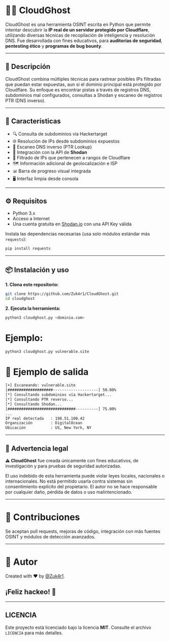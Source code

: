 # 🕵️‍♂️ CloudGhost 

CloudGhost es una herramienta OSINT escrita en Python que permite intentar descubrir la **IP real de un servidor protegido por Cloudflare**, utilizando diversas técnicas de recopilación de inteligencia y resolución DNS. Fue desarrollada con fines educativos, para **auditorías de seguridad**, **pentesting ético** y **programas de bug bounty**.

---

## 📜 Descripción

CloudGhost combina múltiples técnicas para rastrear posibles IPs filtradas que puedan estar expuestas, aun si el dominio principal está protegido por Cloudflare. Su enfoque es encontrar pistas a través de registros DNS, subdominios mal configurados, consultas a Shodan y escaneo de registros PTR (DNS inverso).

---

## 🚀 Características

- 🔍 Consulta de subdominios vía Hackertarget
- 🌐 Resolución de IPs desde subdominios expuestos
- 🔁 Escaneo DNS inverso (PTR Lookup)
- 🧠 Integración con la API de **Shodan**
- 🚫 Filtrado de IPs que pertenecen a rangos de Cloudflare
- 🗺️ Información adicional de geolocalización e ISP
- 📊 Barra de progreso visual integrada
- 🖥️ Interfaz limpia desde consola

---

## ⚙️ Requisitos

- Python 3.x
- Acceso a Internet
- Una cuenta gratuita en [Shodan.io](https://shodan.io) con una API Key válida

Instala las dependencias necesarias (usa solo módulos estándar más `requests`):

```bash
pip install requests
```
---
## 📦 Instalación y uso

**1. Clona este repositorio:**

```bash
git clone https://github.com/Zuk4r1/CloudGhost.git
cd cloudghost
```

**2. Ejecuta la herramienta:**
```bash
python3 cloudghost.py <dominio.com>
```

# Ejemplo:
```bash
python3 cloudghost.py vulnerable.site
```

# 🧪 Ejemplo de salida

```bash
[+] Escaneando: vulnerable.site
[####################--------------------] 50.00%
[*] Consultando subdominios vía Hackertarget...
[*] Consultando PTR reverso...
[*] Consultando Shodan...
[##############################----------] 75.00%
...
IP real detectada   : 198.51.100.42
Organización        : DigitalOcean
Ubicación           : US, New York, NY
```
---
## 🔐 Advertencia legal

**⚠️ CloudGhost** fue creada únicamente con fines educativos, de investigación y para pruebas de seguridad autorizadas.

El uso indebido de esta herramienta puede violar leyes locales, nacionales o internacionales. No está permitido usarla contra sistemas sin consentimiento explícito del propietario.
El autor no se hace responsable por cualquier daño, pérdida de datos o uso malintencionado.

---
# 🤝 Contribuciones

Se aceptan pull requests, mejoras de código, integración con más fuentes OSINT y módulos de detección avanzados.

---
# 🧠 Autor

Created with ❤️ by [@Zuk4r1](https://github.com/Zuk4r1).

## ¡Feliz hackeo! 🎯

---
## LICENCIA
Este proyecto está licenciado bajo la licencia **MIT**. Consulte el archivo `LICENCIA` para más detalles.
